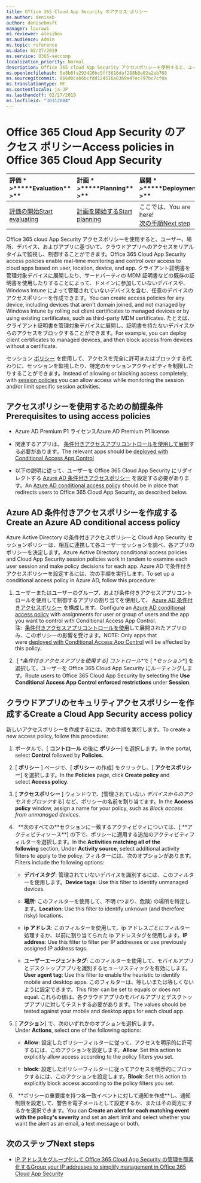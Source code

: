 ```yaml
---
title: Office 365 Cloud App Security のアクセス ポリシー
ms.author: deniseb
author: denisebmsft
manager: laurawi
ms.reviewer: alesibov
ms.audience: Admin
ms.topic: reference
ms.date: 02/27/2019
ms.service: O365-seccomp
localization_priority: Normal
description: Office 365 cloud App Security アクセスポリシーを使用すると、ユーザー、場所、デバイス、およびアプリに基づいて、クラウドアプリへのアクセスをリアルタイムで監視し、制御することができます。 クライアント証明書を管理対象デバイスに展開したり、サードパーティの MDM 証明書などの既存の証明書を使用したりすることによって、ドメインに参加していないデバイスや、Windows Intune によって管理されていないデバイスを含む、任意のデバイスのアクセスポリシーを作成できます。 たとえば、クライアント証明書を管理対象デバイスに展開し、証明書を持たないデバイスからのアクセスをブロックすることができます。
ms.openlocfilehash: 5e8b8fa293420bc9ff3616daf288b8e02a2eb768
ms.sourcegitcommit: 866d8cab6bcfdd124516a8369e47ec797bc7cf8a
ms.translationtype: MT
ms.contentlocale: ja-JP
ms.lasthandoff: 02/27/2019
ms.locfileid: "30312084"
---
```

# <a name="access-policies-in-office-365-cloud-app-security"></a><span data-ttu-id="cb87f-105">Office 365 Cloud App Security のアクセス ポリシー</span><span class="sxs-lookup"><span data-stu-id="cb87f-105">Access policies in Office 365 Cloud App Security</span></span>

|<span data-ttu-id="cb87f-106">評価 \* *\>*\*</span><span class="sxs-lookup"><span data-stu-id="cb87f-106">\*\*\*\*Evaluation\*\* \>\*\*</span></span>|<span data-ttu-id="cb87f-107">計画 \* *\>*\*</span><span class="sxs-lookup"><span data-stu-id="cb87f-107">\*\*\*\*Planning\*\* \>\*\*</span></span>|<span data-ttu-id="cb87f-108">展開 \* *\>*\*</span><span class="sxs-lookup"><span data-stu-id="cb87f-108">\*\*\*\*Deployment\*\* \>\*\*</span></span>|<span data-ttu-id="cb87f-109">使用率 \* \* \* \*</span><span class="sxs-lookup"><span data-stu-id="cb87f-109">\*\*\*\*Utilization\*\*\*\*</span></span>|
|:-----|:-----|:-----|:-----|
|[<span data-ttu-id="cb87f-110">評価の開始</span><span class="sxs-lookup"><span data-stu-id="cb87f-110">Start evaluating</span></span>](office-365-cas-overview.md) <br/> |[<span data-ttu-id="cb87f-111">計画を開始する</span><span class="sxs-lookup"><span data-stu-id="cb87f-111">Start planning</span></span>](get-ready-for-office-365-cas.md) <br/> |<span data-ttu-id="cb87f-112">ここでは、</span><span class="sxs-lookup"><span data-stu-id="cb87f-112">You are here!</span></span>  <br/> [<span data-ttu-id="cb87f-113">次の手順</span><span class="sxs-lookup"><span data-stu-id="cb87f-113">Next step</span></span>](group-your-ip-addresses-in-ocas.md) <br/> |[<span data-ttu-id="cb87f-114">利用を開始する</span><span class="sxs-lookup"><span data-stu-id="cb87f-114">Start utilizing</span></span>](utilization-activities-for-ocas.md) <br/> |

<span data-ttu-id="cb87f-115">Office 365 cloud App Security アクセスポリシーを使用すると、ユーザー、場所、デバイス、およびアプリに基づいて、クラウドアプリへのアクセスをリアルタイムで監視し、制御することができます。</span><span class="sxs-lookup"><span data-stu-id="cb87f-115">Office 365 Cloud App Security access policies enable real-time monitoring and control over access to cloud apps based on user, location, device, and app.</span></span> <span data-ttu-id="cb87f-116">クライアント証明書を管理対象デバイスに展開したり、サードパーティの MDM 証明書などの既存の証明書を使用したりすることによって、ドメインに参加していないデバイスや、Windows Intune によって管理されていないデバイスを含む、任意のデバイスのアクセスポリシーを作成できます。</span><span class="sxs-lookup"><span data-stu-id="cb87f-116">You can create access policies for any device, including devices that aren't domain joined, and not managed by Windows Intune by rolling out client certificates to managed devices or by using existing certificates, such as third-party MDM certificates.</span></span> <span data-ttu-id="cb87f-117">たとえば、クライアント証明書を管理対象デバイスに展開し、証明書を持たないデバイスからのアクセスをブロックすることができます。</span><span class="sxs-lookup"><span data-stu-id="cb87f-117">For example, you can deploy client certificates to managed devices, and then block access from devices without a certificate.</span></span>

<span data-ttu-id="cb87f-118">セッション [ポリシー](ocas-session-policies.md) を使用して、アクセスを完全に許可またはブロックする代わりに、セッションを監視したり、特定のセッションアクティビティを制限したりすることができます。</span><span class="sxs-lookup"><span data-stu-id="cb87f-118">Instead of allowing or blocking access completely, with [session policies](ocas-session-policies.md) you can allow access while monitoring the session and/or limit specific session activities.</span></span>

## <a name="prerequisites-to-using-access-policies"></a><span data-ttu-id="cb87f-119">アクセスポリシーを使用するための前提条件</span><span class="sxs-lookup"><span data-stu-id="cb87f-119">Prerequisites to using access policies</span></span>

- <span data-ttu-id="cb87f-120">Azure AD Premium P1 ライセンス</span><span class="sxs-lookup"><span data-stu-id="cb87f-120">Azure AD Premium P1 license</span></span>

- <span data-ttu-id="cb87f-121">関連するアプリは、 [条件付きアクセスアプリコントロールを使用して展開](https://docs.microsoft.com/en-us/cloud-app-security/proxy-deployment-aad)する必要があります。</span><span class="sxs-lookup"><span data-stu-id="cb87f-121">The relevant apps should be [deployed with Conditional Access App Control](https://docs.microsoft.com/en-us/cloud-app-security/proxy-deployment-aad)</span></span>

- <span data-ttu-id="cb87f-122">以下の説明に従って、ユーザーを Office 365 Cloud App Security にリダイレクトする [Azure AD 条件付きアクセスポリシー](https://docs.microsoft.com/azure/active-directory/active-directory-conditional-access-azure-portal) を設定する必要があります。</span><span class="sxs-lookup"><span data-stu-id="cb87f-122">An [Azure AD conditional access policy](https://docs.microsoft.com/azure/active-directory/active-directory-conditional-access-azure-portal) should be in place that redirects users to Office 365 Cloud App Security, as described below.</span></span>

## <a name="create-an-azure-ad-conditional-access-policy"></a><span data-ttu-id="cb87f-123">Azure AD 条件付きアクセスポリシーを作成する</span><span class="sxs-lookup"><span data-stu-id="cb87f-123">Create an Azure AD conditional access policy</span></span>

<span data-ttu-id="cb87f-124">Azure Active Directory の条件付きアクセスポリシーと Cloud App Security セッションポリシーは、相互に連携して各ユーザーセッションを調べ、各アプリのポリシーを決定します。</span><span class="sxs-lookup"><span data-stu-id="cb87f-124">Azure Active Directory conditional access policies and Cloud App Security session policies work in tandem to examine each user session and make policy decisions for each app.</span></span> <span data-ttu-id="cb87f-125">Azure AD で条件付きアクセスポリシーを設定するには、次の手順を実行します。</span><span class="sxs-lookup"><span data-stu-id="cb87f-125">To set up a conditional access policy in Azure AD, follow this procedure:</span></span>

1. <span data-ttu-id="cb87f-126">ユーザーまたはユーザーのグループ、および条件付きアクセスアプリコントロールを使用して制御するアプリの割り当てを使用して、 [Azure AD 条件付きアクセスポリシー](https://docs.microsoft.com/azure/active-directory/active-directory-conditional-access-azure-portal) を構成します。</span><span class="sxs-lookup"><span data-stu-id="cb87f-126">Configure an [Azure AD conditional access policy](https://docs.microsoft.com/azure/active-directory/active-directory-conditional-access-azure-portal) with assignments for user or group of users and the app you want to control with Conditional Access App Control.</span></span><br><span data-ttu-id="cb87f-127">注:  [条件付きアクセスアプリコントロールを使用](https://docs.microsoft.com/cloud-app-security/proxy-deployment-aad)して展開されたアプリのみ、このポリシーの影響を受けます。</span><span class="sxs-lookup"><span data-stu-id="cb87f-127">NOTE: Only apps that were [deployed with Conditional Access App Control](https://docs.microsoft.com/cloud-app-security/proxy-deployment-aad) will be affected by this policy.</span></span>

2. <span data-ttu-id="cb87f-128"> [ *\*条件付きアクセスアプリを使用する] コントロール*\*で [ *\*セッション*\*] を選択して、ユーザーを Office 365 Cloud App Security にルーティングします。</span><span class="sxs-lookup"><span data-stu-id="cb87f-128">Route users to Office 365 Cloud App Security by selecting the **Use Conditional Access App Control enforced restrictions** under **Session**.</span></span>

## <a name="create-a-cloud-app-security-access-policy"></a><span data-ttu-id="cb87f-129">クラウドアプリのセキュリティアクセスポリシーを作成する</span><span class="sxs-lookup"><span data-stu-id="cb87f-129">Create a Cloud App Security access policy</span></span>

<span data-ttu-id="cb87f-130">新しいアクセスポリシーを作成するには、次の手順を実行します。</span><span class="sxs-lookup"><span data-stu-id="cb87f-130">To create a new access policy, follow this procedure:</span></span>

1. <span data-ttu-id="cb87f-131">ポータルで、[ **コントロール** の後に **ポリシー**] を選択します。</span><span class="sxs-lookup"><span data-stu-id="cb87f-131">In the portal, select **Control** followed by **Policies**.</span></span>

2. <span data-ttu-id="cb87f-132">[ **ポリシー** ] ページで、[ **ポリシー** の作成] をクリックし、[ **アクセスポリシー**] を選択します。</span><span class="sxs-lookup"><span data-stu-id="cb87f-132">In the **Policies** page, click **Create policy** and select **Access policy**.</span></span>

3. <span data-ttu-id="cb87f-133">[ **アクセスポリシー** ] ウィンドウで、[管理されていない *デバイスからのアクセスをブロック*する] など、ポリシーの名前を割り当てます。</span><span class="sxs-lookup"><span data-stu-id="cb87f-133">In the **Access policy** window, assign a name for your policy, such as *Block access from unmanaged devices*.</span></span>

4. <span data-ttu-id="cb87f-134">  \*\*次のすべての\*\*セクションに一致するアクティビティについては、[ \*\*アクティビティソース\*\*] の下で、ポリシーに適用する追加のアクティビティフィルターを選択します。</span><span class="sxs-lookup"><span data-stu-id="cb87f-134">In the **Activities matching all of the following** section, Under **Activity source**, select additional activity filters to apply to the policy.</span></span> <span data-ttu-id="cb87f-135">フィルターには、次のオプションがあります。</span><span class="sxs-lookup"><span data-stu-id="cb87f-135">Filters include the following options:</span></span>
    
    - <span data-ttu-id="cb87f-136">**デバイスタグ**: 管理されていないデバイスを識別するには、このフィルターを使用します。</span><span class="sxs-lookup"><span data-stu-id="cb87f-136">**Device tags**: Use this filter to identify unmanaged devices.</span></span>
    
    - <span data-ttu-id="cb87f-137">**場所**: このフィルターを使用して、不明 (つまり、危険) の場所を特定します。</span><span class="sxs-lookup"><span data-stu-id="cb87f-137">**Location**: Use this filter to identify unknown (and therefore risky) locations.</span></span>
    
    - <span data-ttu-id="cb87f-138">**ip アドレス**: このフィルターを使用して、ip アドレスごとにフィルター処理するか、以前に割り当てられた ip アドレスタグを使用します。</span><span class="sxs-lookup"><span data-stu-id="cb87f-138">**IP address**: Use this filter to filter per IP addresses or use previously assigned IP address tags.</span></span>
    
    - <span data-ttu-id="cb87f-139">**ユーザーエージェントタグ**: このフィルターを使用して、モバイルアプリとデスクトップアプリを識別するヒューリスティックを有効にします。</span><span class="sxs-lookup"><span data-stu-id="cb87f-139">**User agent tag**: Use this filter to enable the heuristic to identify mobile and desktop apps.</span></span> <span data-ttu-id="cb87f-140">このフィルターは、等しいまたは等しくないように設定できます。</span><span class="sxs-lookup"><span data-stu-id="cb87f-140">This filter can be set to equals or does not equal.</span></span> <span data-ttu-id="cb87f-141">これらの値は、各クラウドアプリのモバイルアプリとデスクトップアプリに対してテストする必要があります。</span><span class="sxs-lookup"><span data-stu-id="cb87f-141">The values should be tested against your mobile and desktop apps for each cloud app.</span></span>

5. <span data-ttu-id="cb87f-142">[ **アクション**] で、次のいずれかのオプションを選択します。</span><span class="sxs-lookup"><span data-stu-id="cb87f-142">Under **Actions**, select one of the following options:</span></span>
    
    - <span data-ttu-id="cb87f-143">**Allow**: 設定したポリシーフィルターに従って、アクセスを明示的に許可するには、このアクションを設定します。</span><span class="sxs-lookup"><span data-stu-id="cb87f-143">**Allow**: Set this action to explicitly allow access according to the policy filters you set.</span></span>
    
    - <span data-ttu-id="cb87f-144">**block**: 設定したポリシーフィルターに従ってアクセスを明示的にブロックするには、このアクションを設定します。</span><span class="sxs-lookup"><span data-stu-id="cb87f-144">**Block**: Set this action to explicitly block access according to the policy filters you set.</span></span>

6. <span data-ttu-id="cb87f-145">  \*\*ポリシーの重要度を持つ各一致イベントに対して通知を作成\*\*し、通知制限を設定して、警告を電子メールとして設定するか、またはその両方にするかを選択できます。</span><span class="sxs-lookup"><span data-stu-id="cb87f-145">You can **Create an alert for each matching event with the policy's severity** and set an alert limit and select whether you want the alert as an email, a text message or both.</span></span>

## <a name="next-steps"></a><span data-ttu-id="cb87f-146">次のステップ</span><span class="sxs-lookup"><span data-stu-id="cb87f-146">Next steps</span></span>

- [<span data-ttu-id="cb87f-147">IP アドレスをグループ化して Office 365 Cloud App Security の管理を簡素化する</span><span class="sxs-lookup"><span data-stu-id="cb87f-147">Group your IP addresses to simplify management in Office 365 Cloud App Security</span></span>](group-your-ip-addresses-in-ocas.md)